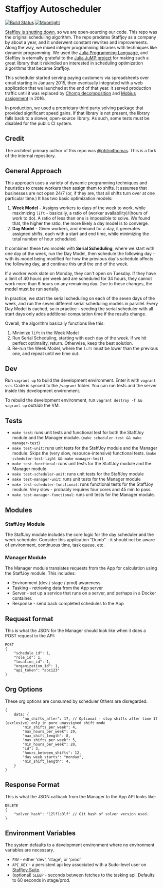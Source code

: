 # Staffjoy Autoscheduler

[![Build Status](https://travis-ci.org/Staffjoy/autoscheduler.svg?branch=master)](https://travis-ci.org/Staffjoy/autoscheduler) [![Moonlight](https://img.shields.io/badge/contractors-1-brightgreen.svg)](https://moonlightwork.com/staffjoy) 

[Staffjoy is shutting down](https://blog.staffjoy.com/staffjoy-is-shutting-down-39f7b5d66ef6#.ldsdqb1kp), so we are open-sourcing our code. This repo was the original scheduling algorithm. The repo predates Staffjoy as a company by about a year, and it underwent constant rewrites and improvements. Along the way, we mixed integer programming libraries with techniques like dynamic programming. We used the [Julia Programming Language](http://julialang.org/), and Staffjoy is eternally grateful to the [Julia JuMP project](https://github.com/JuliaOpt/JuMP.jl) for making such a great library that it rekindled an interested in scheduling optimization algorithms that became Staffjoy.

This scheduler started serving paying customers via spreadsheets over email starting in January 2015, then eventually integrated with a web application that we launched at the end of that year. It served production traffic until it was replaced by [Chomp decomposition](https://github.com/chomp-decomposition) and [Mobius assignment](https://blog.staffjoy.com/introducing-mobius-giving-employees-the-shifts-they-want-5eadfdf6de71) in 2016. 

In production, we used a proprietary third party solving package that provided significant speed gains. If that library is not present, the library falls back to a slower, open-source library. As such, some tests must be disabled for the public CI system.

## Credit

The architect primary author of this repo was [@philipithomas](https://github.com/philipithomas). This is a fork of the internal repository. 

## General Approach

This approach uses a variety of dynamic programming techniques and heuristics to create workers then assign them to shifts. It assumes that businesses are not open 24/7 (or, if they are, that all shifts turn over at one particular time.) It has two basic optimization models:

1. **Week Model** - Assigns workers to days of the week to work, while maximizing `lift` - basically, a ratio of (worker availability)/(hours of work to do). A ratio of less than one is impossible to solve. We found that, the higher the ratio, the more likely a day model is to converge. 
2. **Day Model** - Given workers, and demand for a day, it generates assigned shifts, each with a start and end time, while minimizing the total number of hour scheduled. 

It combines these two models with **Serial Scheduling**, where we start with one day of the week, run the Day Model, then schedule the following day - with its model being modified for how the previous day's schedule affects the following day, and continue this until the end of the week.

If a worker work slate on Monday, they can't open on Tuesday. If they have a limit of 40 hours per week and are scheduled for 34 hours, they cannot work more than 6 hours on any remaining day. Due to these changes, the model must be run serially. 

In practice, we start the serial scheduling on each of the seven days of the week, and run the seven different serial scheduling models in parallel. Every Day Model is cached, so in practice - seeding the serial scheduler with all start days only adds additional computation time if the results change.

Overall, the algorithm basically functions like this:

1. Minimize `lift` in the Week Model
2. Run Serial Scheduling, starting with each day of the week. If we hit perfect optimality, return. Otherwise, keep the best solution.
3. Re-run the Week Model, where the `lift` must be lower than the previous one, and repeat until we time out.

## Dev

Run `vagrant up` to build the development environment. Enter it with `vagrant ssh`. Code is synced to the `/vagrant` folder. You can run tests and the server inside this development environment. 

To rebuild the development environment, run `vagrant destroy -f && vagrant up` *outside* the VM.

## Tests

* `make test`: runs unit tests and functional test for both the StaffJoy module and the Manager module. (`make scheduler-test && make manager-test`)
* `make test-unit`: runs unit tests for the StaffJoy module and the Manager module. Skips the (very slow, resource-intensive) functional tests. (`make scheduler-test-light && make manager-test`)
* `make test-functional`: runs unit tests for the StaffJoy module and the Manager module.
* `make test-scheduler-unit`: runs unit tests for the StaffJoy module
* `make test-manager-unit`: runs unit tests for the Manager module
* `make test-scheduler-functional`: runs functional tests for the StaffJoy module. Very slow - probably requires four cores and 45 min to pass. 
* `make test-manager-functional`: runs unit tests for the Manager module.

##  Modules

### StaffJoy Module

The StaffJoy module includes the core logic for the day scheduler and the week scheduler. Consider this application "Dumb" - it should not be aware of environment, continuous time, task queue, etc.

### Manager Module

The Manager module translates requests from the App for calculation using the StaffJoy module. This includes:

* Environment (dev / stage / prod) awareness
* Tasking - retrieving data from the App server
* Server - set up a service that runs on a server, and perhaps in a Docker container.
* Response - send back completed schedules to the App

## Request format

This is what the JSON for the Manager should look like when it does a POST request to the API:

```
POST
{
    "schedule_id": 1,
    "role_id": 1,
    "location_id": 1,
    "organization_id": 1,
    "api_token": "abc123"
}
```

## Org Options

These org options are consumed by scheduler Others are disregarded.

```
{
    data: {
        "no_shifts_after": 17, // Optional - stop shifts after time 17 (exclusive) only in pure unassigned shift mode
        "min_shifts_per_week": 4,
        "max_hours_per_week": 29,
        "max_shift_length": 8,
        "max_shifts_per_week": 5,
        "min_hours_per_week": 20,
        "id": 3,
        "hours_between_shifts": 12,
        "day_week_starts": "monday",
        "min_shift_length": 4,
    }
}
```

## Response Format
This is what the JSON callback from the Manager to the App API looks like:

```
DELETE
{
    "solver_hash": "12lfls3lf" // Git hash of solver version used.
}
```

## Environment Variables

The system defaults to a development environment where no environment variables are necessary. 

* `ENV` - either 'dev', 'stage', or 'prod'
* `API_KEY` - a persistent api key associated with a Sudo-level user on [Staffjoy Suite](https://github.com/staffjoy/suite).
* (optional) `SLEEP` - seconds between fetches to the tasking api. Defaults to 60 seconds in stage/prod.
